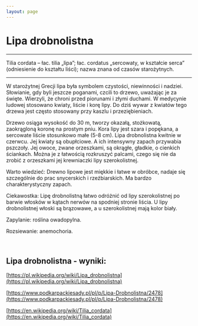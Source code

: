 ```yaml
---
layout: page
---
```


# Lipa drobnolistna

---
Tilia cordata – łac. tilia „lipa”; łac. cordatus „sercowaty, w kształcie serca” (odniesienie do kształtu liści); nazwa znana od czasów starożytnych.

---
W starożytnej Grecji lipa była symbolem czystości, niewinności i nadziei. Słowianie, gdy byli jeszcze poganami, czcili to drzewo, uważając je za święte. Wierzyli, że chroni przed piorunami i złymi duchami. W medycynie ludowej stosowano kwiaty, liście i korę lipy. Do dziś wywar z kwiatów tego drzewa jest często stosowany przy kaszlu i przeziębieniach.

Drzewo osiąga wysokość do 30 m, tworzy okazałą, stożkowatą, zaokrągloną koronę na prostym pniu. Kora lipy jest szara i popękana, a sercowate liście stosunkowo małe (5-8 cm). Lipa drobnolistna kwitnie w czerwcu. Jej kwiaty są obupłciowe. A ich intensywny zapach przywabia pszczoły. Jej owoce, zwane orzeszkami, są okrągłe, gładkie, o cienkich ściankach. Można je z łatwością rozkruszyć palcami, czego się nie da zrobić z orzeszkami jej krewniaczki lipy szerokolistnej.

Warto wiedzieć: Drewno lipowe jest miękkie i łatwe w obróbce, nadaje się szczególnie do prac snycerskich i rzeźbiarskich. Ma bardzo charakterystyczny zapach.

Ciekawostka: Lipę drobnolistną łatwo odróżnić od lipy szerokolistnej po barwie włosków w kątach nerwów na spodniej stronie liścia. U lipy drobnolistnej włoski są brązowawe, a u szerokolistnej mają kolor biały.

Zapylanie: roślina owadopylna.

Rozsiewanie: anemochoria.

 

## Lipa drobnolistna - wyniki:
[https://pl.wikipedia.org/wiki/Lipa_drobnolistna](https://pl.wikipedia.org/wiki/Lipa_drobnolistna)

[https://www.podkarpackiesady.pl/pl/p/Lipa-Drobnolistna/2478](https://www.podkarpackiesady.pl/pl/p/Lipa-Drobnolistna/2478)

[https://en.wikipedia.org/wiki/Tilia_cordata](https://en.wikipedia.org/wiki/Tilia_cordata)

